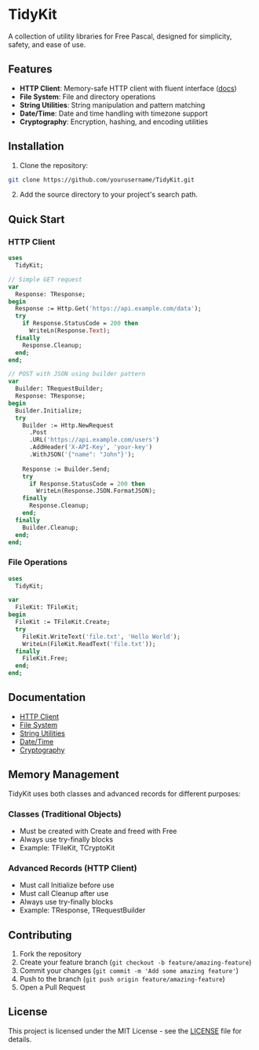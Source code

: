 # TidyKit

A collection of utility libraries for Free Pascal, designed for simplicity, safety, and ease of use.

## Features

- **HTTP Client**: Memory-safe HTTP client with fluent interface ([docs](docs/TidyKit.Request.Simple.md))
- **File System**: File and directory operations
- **String Utilities**: String manipulation and pattern matching
- **Date/Time**: Date and time handling with timezone support
- **Cryptography**: Encryption, hashing, and encoding utilities

## Installation

1. Clone the repository:
```bash
git clone https://github.com/yourusername/TidyKit.git
```

2. Add the source directory to your project's search path.

## Quick Start

### HTTP Client
```pascal
uses
  TidyKit;

// Simple GET request
var
  Response: TResponse;
begin
  Response := Http.Get('https://api.example.com/data');
  try
    if Response.StatusCode = 200 then
      WriteLn(Response.Text);
  finally
    Response.Cleanup;
  end;
end;

// POST with JSON using builder pattern
var
  Builder: TRequestBuilder;
  Response: TResponse;
begin
  Builder.Initialize;
  try
    Builder := Http.NewRequest
      .Post
      .URL('https://api.example.com/users')
      .AddHeader('X-API-Key', 'your-key')
      .WithJSON('{"name": "John"}');
      
    Response := Builder.Send;
    try
      if Response.StatusCode = 200 then
        WriteLn(Response.JSON.FormatJSON);
    finally
      Response.Cleanup;
    end;
  finally
    Builder.Cleanup;
  end;
end;
```

### File Operations
```pascal
uses
  TidyKit;

var
  FileKit: TFileKit;
begin
  FileKit := TFileKit.Create;
  try
    FileKit.WriteText('file.txt', 'Hello World');
    WriteLn(FileKit.ReadText('file.txt'));
  finally
    FileKit.Free;
  end;
end;
```

## Documentation

- [HTTP Client](docs/TidyKit.Request.Simple.md)
- [File System](docs/TidyKit.FS.md)
- [String Utilities](docs/TidyKit.Strings.md)
- [Date/Time](docs/TidyKit.DateTime.md)
- [Cryptography](docs/TidyKit.Crypto.md)

## Memory Management

TidyKit uses both classes and advanced records for different purposes:

### Classes (Traditional Objects)
- Must be created with Create and freed with Free
- Always use try-finally blocks
- Example: TFileKit, TCryptoKit

### Advanced Records (HTTP Client)
- Must call Initialize before use
- Must call Cleanup after use
- Always use try-finally blocks
- Example: TResponse, TRequestBuilder

## Contributing

1. Fork the repository
2. Create your feature branch (`git checkout -b feature/amazing-feature`)
3. Commit your changes (`git commit -m 'Add some amazing feature'`)
4. Push to the branch (`git push origin feature/amazing-feature`)
5. Open a Pull Request

## License

This project is licensed under the MIT License - see the [LICENSE](LICENSE) file for details.